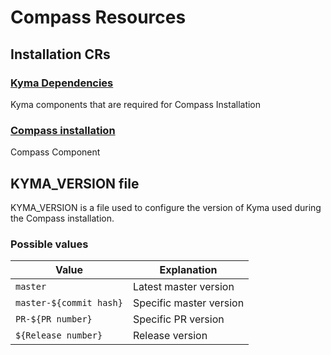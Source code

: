 # Compass Resources

## Installation CRs

### [Kyma Dependencies](installer-cr-kyma-dependencies.yaml)
Kyma components that are required for Compass Installation

### [Compass installation](.installer-cr-yaml.tpl)
Compass Component

## KYMA_VERSION file

KYMA_VERSION is a file used to configure the version of Kyma used during the Compass installation.

### Possible values

| Value                   	| Explanation             	|
|-------------------------	|-------------------------	|
| `master`                	| Latest master version   	|
| `master-${commit hash}` 	| Specific master version 	|
| `PR-${PR number}`       	| Specific PR version     	|
| `${Release number}`    	| Release version         	|
